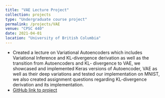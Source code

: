 ```yaml
---
title: "VAE Lecture Project"
collection: projects
type: "Undergraduate course project"
permalink: /projects/VAE
venue: "CPSC 440"
date: 2021-04-01
location: "University of British Columbia"
---
```


* Created a lecture on Variational Autoencoders which includes Variational Inference and KL-divergence derivation as well as the transition from Autoencoders and KL- divergence to VAE, we showcased and implemented Keras versions of Autoencoder, VAE as well as their deep variations and tested our implementation on MNIST, we also created assignment questions regarding KL-divergence derivation and its implementation. 
* [GitHub link to project](https://github.com/FreddieNeverLeft/VAE)